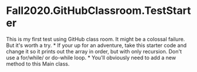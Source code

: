 # Fall2020.GitHubClassroom.TestStarter

This is my first test using GitHub class room.
It might be a colossal failure.
But it's worth a try.
     * 
If your up for an adventure, take this starter
code and change it so it prints out the
array in order, but with only recursion.
Don't use a for/while/ or do-while loop.
     * 
You'll obviously need to add a new method 
to this Main class.